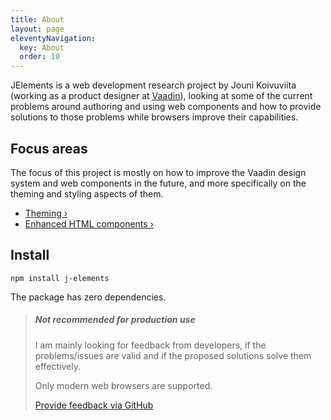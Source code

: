```yaml
---
title: About
layout: page
eleventyNavigation:
  key: About
  order: 10
---
```


JElements is a web development research project by Jouni Koivuviita (working as a product designer at [Vaadin](https://vaadin.com)), looking at some of the current problems around authoring and using web components and how to provide solutions to those problems while browsers improve their capabilities.


## Focus areas

The focus of this project is mostly on how to improve the Vaadin design system and web components in the future, and more specifically on the theming and styling aspects of them.

- [Theming ›](/theme)
- [Enhanced HTML components ›](/components)

## Install

```shell
npm install j-elements
```

The package has zero dependencies.
<module-size></module-size>

> ##### Not recommended for production use
> I am mainly looking for feedback from developers, if the problems/issues are valid and if the proposed solutions solve them effectively.
>
> Only modern web browsers are supported.
>
> [Provide feedback via GitHub](https://github.com/jouni/j-elements/issues)
